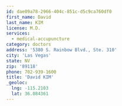 ```yaml
---
id: dae09a78-2966-404c-851c-d5c9ca760df0
first_name: David
last_name: KIM
license: M.D.
services:
  - medical-accupuncture
category: doctors
address: '5380 S. Rainbow Blvd., Ste. 310'
city: 'Las Vegas'
state: NV
zip: '89118'
phone: 702-939-1600
title: 'David KIM'
_geoloc:
  lng: -115.2103
  lat: 36.084361
---
```

